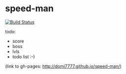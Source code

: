 # speed-man

[![Build Status](https://travis-ci.org/domi7777/speed-man.svg?branch=master)](https://travis-ci.org/domi7777/speed-man)

todo:

- score
- boss
- lvls
- todo list :-)

(link to gh-pages: http://domi7777.github.io/speed-man/)
